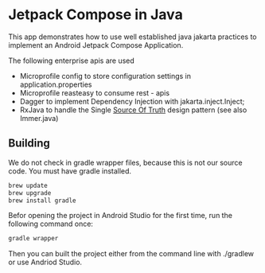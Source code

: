# Jetpack Compose in Java

This app demonstrates how to use well established java jakarta practices to implement an Android Jetpack Compose Application.

The following enterprise apis are used

- Microprofile config to store configuration settings in application.properties
- Microprofile reasteasy to consume rest - apis
- Dagger to implement Dependency Injection with jakarta.inject.Inject;
- RxJava to handle the Single [Source Of Truth](https://redux.js.org/understanding/thinking-in-redux/motivation) design pattern (see also Immer.java)

## Building

We do not check in gradle wrapper files, because this is not our source code.
You must have gradle installed.

``` bash
brew update
brew upgrade
brew install gradle
```
Befor opening the project in Android Studio for the first time, run the following command once:

``` bash
gradle wrapper
```

Then you can built the project either from the command line with ./gradlew or use Andriod Studio.
